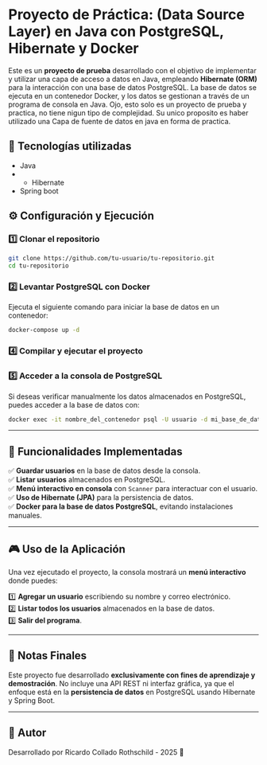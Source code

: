 # Proyecto de Práctica: (Data Source Layer) en Java con PostgreSQL, Hibernate y Docker

Este es un **proyecto de prueba** desarrollado con el objetivo de implementar y utilizar una capa de acceso a datos en Java, empleando **Hibernate (ORM)** para la interacción con una base de datos PostgreSQL. La base de datos se ejecuta en un contenedor Docker, y los datos se gestionan a través de un programa de consola en Java.
Ojo, esto solo es un proyecto de prueba y practica, no tiene nigun tipo de complejidad.
Su unico proposito es haber utilizado una Capa de fuente de datos en java en forma de practica. 

## 🚀 Tecnologías utilizadas
- Java
- - Hibernate
- Spring boot

## ⚙️ Configuración y Ejecución

### 1️⃣ Clonar el repositorio
```bash
git clone https://github.com/tu-usuario/tu-repositorio.git
cd tu-repositorio
```

### 2️⃣ Levantar PostgreSQL con Docker

Ejecuta el siguiente comando para iniciar la base de datos en un contenedor:
```bash
docker-compose up -d
```

### 4️⃣ Compilar y ejecutar el proyecto

### 5️⃣ Acceder a la consola de PostgreSQL

Si deseas verificar manualmente los datos almacenados en PostgreSQL, puedes acceder a la base de datos con:
```bash
docker exec -it nombre_del_contenedor psql -U usuario -d mi_base_de_datos
```

---

## 📜 Funcionalidades Implementadas

✅ **Guardar usuarios** en la base de datos desde la consola.  
✅ **Listar usuarios** almacenados en PostgreSQL.  
✅ **Menú interactivo en consola** con `Scanner` para interactuar con el usuario.  
✅ **Uso de Hibernate (JPA)** para la persistencia de datos.  
✅ **Docker para la base de datos PostgreSQL**, evitando instalaciones manuales.

---

## 🎮 Uso de la Aplicación

Una vez ejecutado el proyecto, la consola mostrará un **menú interactivo** donde puedes:

1️⃣ **Agregar un usuario** escribiendo su nombre y correo electrónico.  
2️⃣ **Listar todos los usuarios** almacenados en la base de datos.  
3️⃣ **Salir del programa**.


---

## 📌 Notas Finales

Este proyecto fue desarrollado **exclusivamente con fines de aprendizaje y demostración**. No incluye una API REST ni interfaz gráfica, ya que el enfoque está en la **persistencia de datos** en PostgreSQL usando Hibernate y Spring Boot.

---

## 📜 Autor

Desarrollado por Ricardo Collado Rothschild - 2025 🚀

